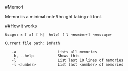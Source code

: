 #Memori

Memori is a minimal note/thought taking cli tool.

##How it works

    Usage: m [-a] [-h|--help] [-l <number>] <message>

    Current file path: $mPath

       -a                   Lists all memories
       -h, --help           Shows this
       -l                   List last 10 lines of memories
       -l <number>          List last <number> of memories
